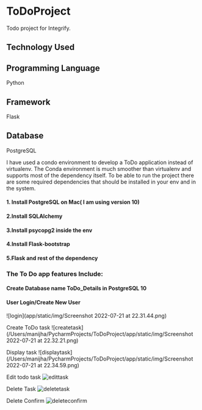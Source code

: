 # ToDoProject
Todo project for Integrify.

## Technology Used

## Programming Language

Python

## Framework

Flask

## Database

PostgreSQL

I have used a condo environment to develop a ToDo application instead of virtualenv. The Conda environment is much smoother than virtualenv and supports most of the dependency itself. To be able to run the project there are some required dependencies that should be installed in your env and in the system.

#### 1. Install PostgreSQL on Mac( I am using version 10)
#### 2.Install SQLAlchemy
#### 3.Install psycopg2 inside the env
#### 4.Install Flask-bootstrap
#### 5.Flask and rest of the dependency 

### The To Do app features Include:

#### Create Database name ToDo_Details in PostgreSQL 10

#### User Login/Create New User
![login](app/static/img/Screenshot 2022-07-21 at 22.31.44.png)

Create ToDo task
![createtask](/Users/manijha/PycharmProjects/ToDoProject/app/static/img/Screenshot 2022-07-21 at 22.32.21.png)

Display task
![displaytask](/Users/manijha/PycharmProjects/ToDoProject/app/static/img/Screenshot 2022-07-21 at 22.34.59.png)

Edit todo task
![edittask](/Users/manijha/PycharmProjects/ToDoProject/app/static/img/edittask.png)

Delete Task
![deletetask](/Users/manijha/PycharmProjects/ToDoProject/app/static/img/deletetask.png)

Delete Confirm
![deleteconfirm](/Users/manijha/PycharmProjects/ToDoProject/app/static/img/deleteconfirm.png)

